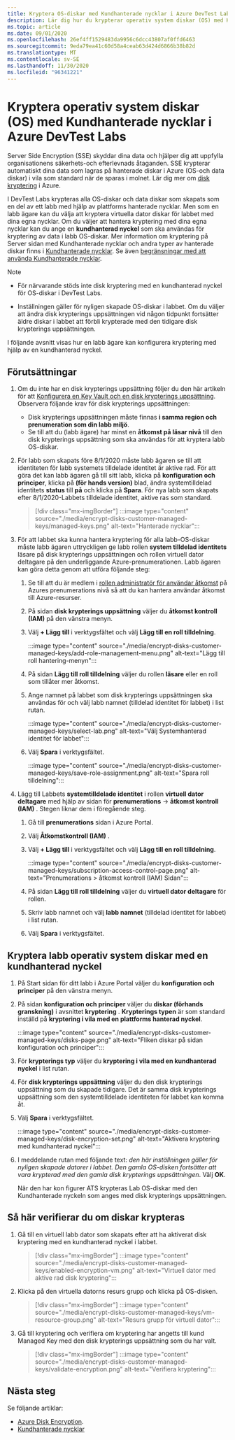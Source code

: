 ```yaml
---
title: Kryptera OS-diskar med Kundhanterade nycklar i Azure DevTest Labs
description: Lär dig hur du krypterar operativ system diskar (OS) med Kundhanterade nycklar i Azure DevTest Labs.
ms.topic: article
ms.date: 09/01/2020
ms.openlocfilehash: 26ef4ff1529483da9956c6dcc43807af0ffd6463
ms.sourcegitcommit: 9eda79ea41c60d58a4ceab63d424d6866b38b82d
ms.translationtype: MT
ms.contentlocale: sv-SE
ms.lasthandoff: 11/30/2020
ms.locfileid: "96341221"
---
```

# <a name="encrypt-operating-system-os-disks-using-customer-managed-keys-in-azure-devtest-labs"></a>Kryptera operativ system diskar (OS) med Kundhanterade nycklar i Azure DevTest Labs
Server Side Encryption (SSE) skyddar dina data och hjälper dig att uppfylla organisationens säkerhets-och efterlevnads åtaganden. SSE krypterar automatiskt dina data som lagras på hanterade diskar i Azure (OS-och data diskar) i vila som standard när de sparas i molnet. Lär dig mer om [disk kryptering](../virtual-machines/disk-encryption.md) i Azure. 

I DevTest Labs krypteras alla OS-diskar och data diskar som skapats som en del av ett labb med hjälp av plattforms hanterade nycklar. Men som en labb ägare kan du välja att kryptera virtuella dator diskar för labbet med dina egna nycklar. Om du väljer att hantera kryptering med dina egna nycklar kan du ange en **kundhanterad nyckel** som ska användas för kryptering av data i labb OS-diskar. Mer information om kryptering på Server sidan med Kundhanterade nycklar och andra typer av hanterade diskar finns i [Kundhanterade nycklar](../virtual-machines/disk-encryption.md#customer-managed-keys). Se även [begränsningar med att använda Kundhanterade nycklar](../virtual-machines/disks-enable-customer-managed-keys-portal.md#restrictions).

> [!NOTE]
> - För närvarande stöds inte disk kryptering med en kundhanterad nyckel för OS-diskar i DevTest Labs. 
> 
> - Inställningen gäller för nyligen skapade OS-diskar i labbet. Om du väljer att ändra disk krypterings uppsättningen vid någon tidpunkt fortsätter äldre diskar i labbet att förbli krypterade med den tidigare disk krypterings uppsättningen. 

I följande avsnitt visas hur en labb ägare kan konfigurera kryptering med hjälp av en kundhanterad nyckel.

## <a name="pre-requisites"></a>Förutsättningar

1. Om du inte har en disk krypterings uppsättning följer du den här artikeln för att [Konfigurera en Key Vault och en disk krypterings uppsättning](../virtual-machines/disks-enable-customer-managed-keys-portal.md). Observera följande krav för disk krypterings uppsättningen: 

    - Disk krypterings uppsättningen måste finnas **i samma region och prenumeration som din labb miljö**. 
    - Se till att du (labb ägare) har minst en **åtkomst på läsar nivå** till den disk krypterings uppsättning som ska användas för att kryptera labb OS-diskar. 
1. För labb som skapats före 8/1/2020 måste labb ägaren se till att identiteten för labb systemets tilldelade identitet är aktive rad. För att göra det kan labb ägaren gå till sitt labb, klicka på **konfiguration och principer**, klicka på **(för hands version)** blad, ändra systemtilldelad identitets **status** till **på** och klicka på **Spara**. För nya labb som skapats efter 8/1/2020-Labbets tilldelade identitet, aktive ras som standard. 

    > [!div class="mx-imgBorder"]
    > :::image type="content" source="./media/encrypt-disks-customer-managed-keys/managed-keys.png" alt-text="Hanterade nycklar":::
1. För att labbet ska kunna hantera kryptering för alla labb-OS-diskar måste labb ägaren uttryckligen ge labb rollen **system tilldelad identitets** läsare på disk krypterings uppsättningen och rollen virtuell dator deltagare på den underliggande Azure-prenumerationen. Labb ägaren kan göra detta genom att utföra följande steg:

   
    1. Se till att du är medlem i [rollen administratör för användar åtkomst](../role-based-access-control/built-in-roles.md#user-access-administrator) på Azures prenumerations nivå så att du kan hantera användar åtkomst till Azure-resurser. 
    1. På sidan **disk krypterings uppsättning** väljer du **åtkomst kontroll (IAM)** på den vänstra menyn. 
    1. Välj **+ Lägg till** i verktygsfältet och välj **Lägg till en roll tilldelning**.  

        :::image type="content" source="./media/encrypt-disks-customer-managed-keys/add-role-management-menu.png" alt-text="Lägg till roll hantering-menyn":::
    1. På sidan **Lägg till roll tilldelning** väljer du rollen **läsare** eller en roll som tillåter mer åtkomst. 
    1. Ange namnet på labbet som disk krypterings uppsättningen ska användas för och välj labb namnet (tilldelad identitet för labbet) i list rutan. 
    
        :::image type="content" source="./media/encrypt-disks-customer-managed-keys/select-lab.png" alt-text="Välj Systemhanterad identitet för labbet":::        
    1. Välj **Spara** i verktygsfältet. 

        :::image type="content" source="./media/encrypt-disks-customer-managed-keys/save-role-assignment.png" alt-text="Spara roll tilldelning":::
3. Lägg till Labbets **systemtilldelade identitet** i rollen **virtuell dator deltagare** med hjälp av sidan för **prenumerations**  ->  **åtkomst kontroll (IAM)** . Stegen liknar dem i föregående steg. 

    
    1. Gå till **prenumerations** sidan i Azure Portal. 
    1. Välj **Åtkomstkontroll (IAM)** . 
    1. Välj **+ Lägg till** i verktygsfältet och välj **Lägg till en roll tilldelning**. 
    
        :::image type="content" source="./media/encrypt-disks-customer-managed-keys/subscription-access-control-page.png" alt-text="Prenumerations > åtkomst kontroll (IAM) Sidan":::
    1. På sidan **Lägg till roll tilldelning** väljer du **virtuell dator deltagare** för rollen.
    1. Skriv labb namnet och välj **labb namnet** (tilldelad identitet för labbet) i list rutan. 
    1. Välj **Spara** i verktygsfältet. 

## <a name="encrypt-lab-os-disks-with-a-customer-managed-key"></a>Kryptera labb operativ system diskar med en kundhanterad nyckel 

1. På Start sidan för ditt labb i Azure Portal väljer du **konfiguration och principer** på den vänstra menyn. 
1. På sidan **konfiguration och principer** väljer du **diskar (förhands granskning)** i avsnittet **kryptering** . **Krypterings typen** är som standard inställd på **kryptering i vila med en plattforms hanterad nyckel**.

    :::image type="content" source="./media/encrypt-disks-customer-managed-keys/disks-page.png" alt-text="Fliken diskar på sidan konfiguration och principer":::
1. För **krypterings typ** väljer du **kryptering i vila med en kundhanterad nyckel** i list rutan. 
1. För **disk krypterings uppsättning** väljer du den disk krypterings uppsättning som du skapade tidigare. Det är samma disk krypterings uppsättning som den systemtilldelade identiteten för labbet kan komma åt.
1. Välj **Spara** i verktygsfältet. 

    :::image type="content" source="./media/encrypt-disks-customer-managed-keys/disk-encryption-set.png" alt-text="Aktivera kryptering med kundhanterad nyckel":::
1. I meddelande rutan med följande text: *den här inställningen gäller för nyligen skapade datorer i labbet. Den gamla OS-disken fortsätter att vara krypterad med den gamla disk krypterings uppsättningen*. Välj **OK**. 

    När den har kon figurer ATS krypteras Lab OS-diskar med den Kundhanterade nyckeln som anges med disk krypterings uppsättningen. 
   
## <a name="how-to-validate-if-disks-are-being-encrypted"></a>Så här verifierar du om diskar krypteras

1. Gå till en virtuell labb dator som skapats efter att ha aktiverat disk kryptering med en kundhanterad nyckel i labbet.

    > [!div class="mx-imgBorder"]
    > :::image type="content" source="./media/encrypt-disks-customer-managed-keys/enabled-encryption-vm.png" alt-text="Virtuell dator med aktive rad disk kryptering":::
1. Klicka på den virtuella datorns resurs grupp och klicka på OS-disken.

    > [!div class="mx-imgBorder"]
    > :::image type="content" source="./media/encrypt-disks-customer-managed-keys/vm-resource-group.png" alt-text="Resurs grupp för virtuell dator":::
1. Gå till kryptering och verifiera om kryptering har angetts till kund Managed Key med den disk krypterings uppsättning som du har valt.

    > [!div class="mx-imgBorder"]
    > :::image type="content" source="./media/encrypt-disks-customer-managed-keys/validate-encryption.png" alt-text="Verifiera kryptering":::
  
## <a name="next-steps"></a>Nästa steg

Se följande artiklar: 

- [Azure Disk Encryption](../virtual-machines/disk-encryption.md). 
- [Kundhanterade nycklar](../virtual-machines/disk-encryption.md#customer-managed-keys)